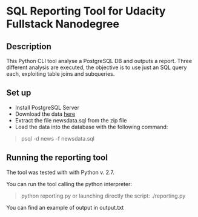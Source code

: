 # SQL Reporting Tool for Udacity Fullstack Nanodegree

## Description
This Python CLI tool analyse a PostgreSQL DB and outputs a report.
Three different analysis are executed, the objective is to use just an SQL query each,
exploiting table joins and subqueries.

## Set up
* Install PostgreSQL Server
* Download the data [here](https://d17h27t6h515a5.cloudfront.net/topher/2016/August/57b5f748_newsdata/newsdata.zip)
* Extract the file newsdata.sql from the zip file
* Load the data into the database with the following command:

> psql -d news -f newsdata.sql

## Running the reporting tool
The tool was tested with with Python v. 2.7.

You can run the tool calling the python interpreter:
> python reporting.py
or launching directly the script:
> ./reporting.py

You can find an example of output in output.txt

